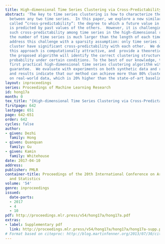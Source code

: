 ```yaml
---
title: High-dimensional Time Series Clustering via Cross-Predictability
abstract: 'The key to time series clustering is how to characterize the similarity
  between any two time series.  In this paper, we explore a new similarity metric
  called “cross-predictability”: the degree to which a future value in each time series
  is predicted by past values of the others.  However, it is challenging to estimate
  such cross-predictability among time series in the high-dimensional regime, where
  the number of time series is much larger than the length of each time series. We
  address this challenge with a sparsity assumption: only time series in the same
  cluster have significant cross-predictability with each other.  We demonstrate that
  this approach is computationally attractive, and  provide a theoretical proof that
  the proposed algorithm will identify the correct clustering structure with high
  probability under certain conditions. To the best of our knowledge, this is the
  first practical high-dimensional time series clustering algorithm with a provable
  guarantee.  We evaluate with experiments on both synthetic data and real-world data,
  and results indicate that our method can achieve more than 80% clustering accuracy
  on real-world data, which is 20% higher than the state-of-art baselines.'
layout: inproceedings
series: Proceedings of Machine Learning Research
id: hong17a
month: 0
tex_title: "{High-dimensional Time Series Clustering via Cross-Predictability}"
firstpage: 642
lastpage: 651
page: 642-651
order: 642
cycles: false
author:
- given: Dezhi
  family: Hong
- given: Quanquan
  family: Gu
- given: Kamin
  family: Whitehouse
date: 2017-04-10
address: 
publisher: PMLR
container-title: Proceedings of the 20th International Conference on Artificial Intelligence
  and Statistics
volume: '54'
genre: inproceedings
issued:
  date-parts:
  - 2017
  - 4
  - 10
pdf: http://proceedings.mlr.press/v54/hong17a/hong17a.pdf
extras:
- label: Supplementary pdf
  link: http://proceedings.mlr.press/v54/hong17a/hong17a/hong17a-supp.pdf
# Format based on citeproc: http://blog.martinfenner.org/2013/07/30/citeproc-yaml-for-bibliographies/
---
```

